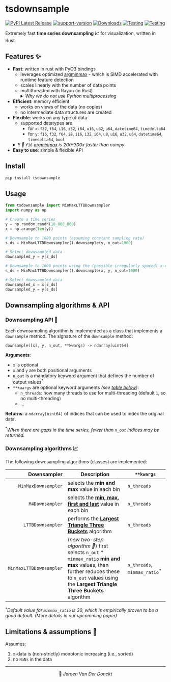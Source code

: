 # tsdownsample

[![PyPI Latest Release](https://img.shields.io/pypi/v/tsdownsample.svg)](https://pypi.org/project/tsdownsample/)
[![support-version](https://img.shields.io/pypi/pyversions/tsdownsample)](https://img.shields.io/pypi/pyversions/tsdownsample)
[![Downloads](https://pepy.tech/badge/tsdownsample)](https://pepy.tech/project/tsdownsample)
[![Testing](https://github.com/predict-idlab/tsdownsample/actions/workflows/ci-downsample_rs.yml/badge.svg)](https://github.com/predict-idlab/tsdownsample/actions/workflows/ci-downsample_rs.yml)
[![Testing](https://github.com/predict-idlab/tsdownsample/actions/workflows/ci-tsdownsample.yml/badge.svg)](https://github.com/predict-idlab/tsdownsample/actions/workflows/ci-tsdownsample.yml)
<!-- TODO: codecov -->

Extremely fast **time series downsampling 📈** for visualization, written in Rust.

## Features ✨

* **Fast**: written in rust with PyO3 bindings
  - leverages optimized [argminmax](https://github.com/jvdd/argminmax) - which is SIMD accelerated with runtime feature detection
  - scales linearly with the number of data points
  <!-- TODO check if it scales sublinearly -->
  - multithreaded with Rayon (in Rust)
    <details>
      <summary><i>Why we do not use Python multiprocessing</i></summary>
      Citing the <a href="https://pyo3.rs/v0.17.3/parallelism.html">PyO3 docs on parallelism</a>:<br>
      <blockquote>
          CPython has the infamous Global Interpreter Lock, which prevents several threads from executing Python bytecode in parallel. This makes threading in Python a bad fit for CPU-bound tasks and often forces developers to accept the overhead of multiprocessing.
      </blockquote>
      In Rust - which is a compiled language - there is no GIL, so CPU-bound tasks can be parallelized (with <a href="https://github.com/rayon-rs/rayon">Rayon</a>) with little to no overhead.
    </details>
* **Efficient**: memory efficient
  - works on views of the data (no copies)
  - no intermediate data structures are created
* **Flexible**: works on any type of data
    - supported datatypes are 
      - for `x`: `f32`, `f64`, `i16`, `i32`, `i64`, `u16`, `u32`, `u64`, `datetime64`, `timedelta64`
      - for `y`: `f16`, `f32`, `f64`, `i8`, `i16`, `i32`, `i64`, `u8`, `u16`, `u32`, `u64`, `datetime64`, `timedelta64`, `bool`
    <details>
      <summary><i>!! 🚀 <code>f16</code> <a href="https://github.com/jvdd/argminmax">argminmax</a> is 200-300x faster than numpy</i></summary>
      In contrast with all other data types above, <code>f16</code> is *not* hardware supported (i.e., no instructions for f16) by most modern CPUs!! <br>
      🐌 Programming languages facilitate support for this datatype by either (i) upcasting to <u>f32</u> or (ii) using a software implementation. <br>
      💡 As for argminmax, only comparisons are needed - and thus no arithmetic operations - creating a <u>symmetrical ordinal mapping from <code>f16</code> to <code>i16</code></u> is sufficient. This mapping allows to use the hardware supported scalar and SIMD <code>i16</code> instructions - while not producing any memory overhead 🎉 <br>
      <i>More details are described in <a href="https://github.com/jvdd/argminmax/pull/1">argminmax PR #1</a>.</i>
    </details>
* **Easy to use**: simple & flexible API

## Install

```bash
pip install tsdownsample
```

## Usage

```python
from tsdownsample import MinMaxLTTBDownsampler
import numpy as np

# Create a time series
y = np.random.randn(10_000_000)
x = np.arange(len(y))

# Downsample to 1000 points (assuming constant sampling rate)
s_ds = MinMaxLTTBDownsampler().downsample(y, n_out=1000)

# Select downsampled data
downsampled_y = y[s_ds]

# Downsample to 1000 points using the (possible irregularly spaced) x-data
s_ds = MinMaxLTTBDownsampler().downsample(x, y, n_out=1000)

# Select downsampled data
downsampled_x = x[s_ds]
downsampled_y = y[s_ds]
```

## Downsampling algorithms & API

### Downsampling API 📑

Each downsampling algorithm is implemented as a class that implements a `downsample` method.
The signature of the `downsample` method:

```
downsample([x], y, n_out, **kwargs) -> ndarray[uint64]
```

**Arguments**:
- `x` is optional
- `x` and `y` are both positional arguments
- `n_out` is a mandatory keyword argument that defines the number of output values<sup>*</sup>
- `**kwargs` are optional keyword arguments *(see [table below](#downsampling-algorithms-📈))*:
  - `n_threads`: how many threads to use for multi-threading (default `1`, so no multi-threading)
  - ...

**Returns**: a `ndarray[uint64]` of indices that can be used to index the original data.

<sup>*</sup><i>When there are gaps in the time series, fewer than `n_out` indices may be returned.</i>
### Downsampling algorithms 📈

The following downsampling algorithms (classes) are implemented:

| Downsampler | Description | `**kwargs` |
| ---:| --- |--- |
| `MinMaxDownsampler` | selects the **min and max** value in each bin | `n_threads` |
| `M4Downsampler` | selects the [**min, max, first and last**](https://dl.acm.org/doi/pdf/10.14778/2732951.2732953) value in each bin | `n_threads` |
| `LTTBDownsampler` | performs the [**Largest Triangle Three Buckets**](https://skemman.is/bitstream/1946/15343/3/SS_MSthesis.pdf) algorithm | `n_threads` |
| `MinMaxLTTBDownsampler` | (*new two-step algorithm 🎉*) first selects `n_out` * `minmax_ratio` **min and max** values, then further reduces these to `n_out` values using the **Largest Triangle Three Buckets** algorithm | `n_threads`, `minmax_ratio`<sup>*</sup> |

<sup>*</sup><i>Default value for `minmax_ratio` is 30, which is empirically proven to be a good default. (More details in our upcomming paper)</i>


## Limitations & assumptions 🚨

Assumes;
1. `x`-data is (non-strictly) monotonic increasing (i.e., sorted)
2. no `NaNs` in the data

---

<p align="center">
👤 <i>Jeroen Van Der Donckt</i>
</p>
